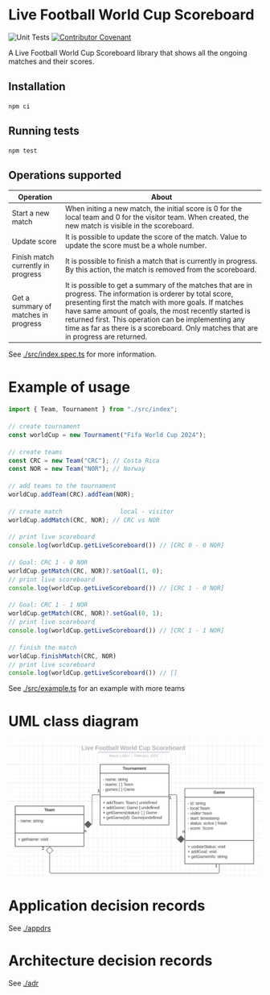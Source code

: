 # Live Football World Cup Scoreboard

![Unit Tests](https://github.com/MLopezJ/Live-Football-World-Cup-Scoreboard/actions/workflows/test.yaml/badge.svg)
[![Contributor Covenant](https://img.shields.io/badge/Contributor%20Covenant-2.1-4baaaa.svg)](code_of_conduct.md)

A Live Football World Cup Scoreboard library that shows all the ongoing matches and their scores.

## Installation

```
npm ci
```

## Running tests

```
npm test
```

## Operations supported

| Operation                            | About                                                                                                                                                                                                                                                                                                                                                                       |
| ------------------------------------ | --------------------------------------------------------------------------------------------------------------------------------------------------------------------------------------------------------------------------------------------------------------------------------------------------------------------------------------------------------------------------- |
| Start a new match                    | When initing a new match, the initial score is 0 for the local team and 0 for the visitor team. When created, the new match is visible in the scoreboard.                                                                                                                                                                                                                   |
| Update score                         | It is possible to update the score of the match. Value to update the score must be a whole number.                                                                                                                                                                                                                                                                          |
| Finish match currently in progress   | It is possible to finish a match that is currently in progress. By this action, the match is removed from the scoreboard.                                                                                                                                                                                                                                                   |
| Get a summary of matches in progress | It is possible to get a summary of the matches that are in progress. The information is orderer by total score, presenting first the match with more goals. If matches have same amount of goals, the most recently started is returned first. This operation can be implementing any time as far as there is a scoreboard. Only matches that are in progress are returned. |

See [./src/index.spec.ts](./src/index.spec.ts) for more information.

# Example of usage

```TypeScript
import { Team, Tournament } from "./src/index";

// create tournament
const worldCup = new Tournament("Fifa World Cup 2024");

// create teams
const CRC = new Team("CRC"); // Costa Rica
const NOR = new Team("NOR"); // Norway

// add teams to the tournament
worldCup.addTeam(CRC).addTeam(NOR);

// create match                local - visitor
worldCup.addMatch(CRC, NOR); // CRC vs NOR

// print live scoreboard
console.log(worldCup.getLiveScoreboard()) // [CRC 0 - 0 NOR]

// Goal: CRC 1 - 0 NOR
worldCup.getMatch(CRC, NOR)?.setGoal(1, 0);
// print live scoreboard
console.log(worldCup.getLiveScoreboard()) // [CRC 1 - 0 NOR]

// Goal: CRC 1 - 1 NOR
worldCup.getMatch(CRC, NOR)?.setGoal(0, 1);
// print live scoreboard
console.log(worldCup.getLiveScoreboard()) // [CRC 1 - 1 NOR]

// finish the match
worldCup.finishMatch(CRC, NOR)
// print live scoreboard
console.log(worldCup.getLiveScoreboard()) // []

```

See [./src/example.ts](./src/example.ts) for an example with more teams

# UML class diagram

![UML class diagram](./img/UML-class-diagram.png)

# Application decision records

See [./appdrs](./appdr/README.md)

# Architecture decision records

See [./adr](./adr/README.md)
